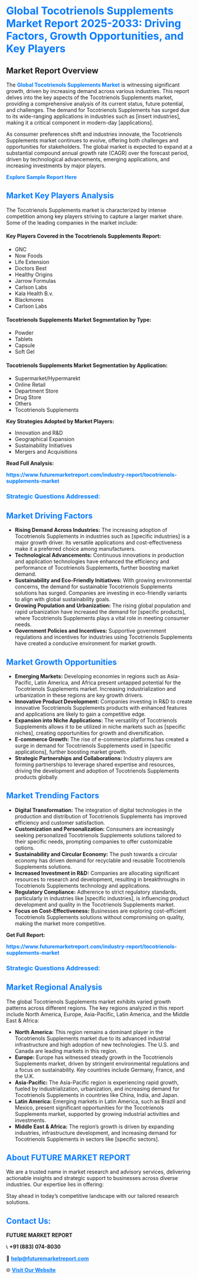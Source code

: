<h1 style="color: #007BFF;">Global Tocotrienols Supplements Market Report 2025-2033: Driving Factors, Growth Opportunities, and Key Players</h1>

<section id="overview">
<h2>Market Report Overview</h2>
<p>The <a href="https://www.futuremarketreport.com/industry-report/tocotrienols-supplements-market" style="color: #007BFF; text-decoration: none;"><strong>Global Tocotrienols Supplements Market</strong></a> is witnessing significant growth, driven by increasing demand across various industries. This report delves into the key aspects of the Tocotrienols Supplements market, providing a comprehensive analysis of its current status, future potential, and challenges. The demand for Tocotrienols Supplements has surged due to its wide-ranging applications in industries such as [insert industries], making it a critical component in modern-day [applications].</p>
<p>As consumer preferences shift and industries innovate, the Tocotrienols Supplements market continues to evolve, offering both challenges and opportunities for stakeholders. The global market is expected to expand at a substantial compound annual growth rate (CAGR) over the forecast period, driven by technological advancements, emerging applications, and increasing investments by major players.</p>
</section>

<section id="overview">
<p><a href="https://www.futuremarketreport.com/request-sample/reportId=124204" style="color: #007BFF; text-decoration: none;"><strong>Explore Sample Report Here</strong></a></p>
</section>

<section id="key-players">
<h2 style="color: #007BFF;">Market Key Players Analysis</h2>
<p>The Tocotrienols Supplements market is characterized by intense competition among key players striving to capture a larger market share. Some of the leading companies in the market include:</p>
<h4>Key Players Covered in the Tocotrienols Supplements Report:</h4>
<ul><li>GNC</li><li>Now Foods</li><li>Life Extension</li><li>Doctors Best</li><li>Healthy Origins</li><li>Jarrow Formulas</li><li>Carlson Labs</li><li>Kala Health B.v.</li><li>Blackmores</li><li>Carlson Labs</li></ul>
<h4>Tocotrienols Supplements Market Segmentation by Type:</h4>
<ul><li>Powder</li><li>Tablets</li><li>Capsule</li><li>Soft Gel</li></ul>

<h4>Tocotrienols Supplements Market Segmentation by Application:</h4>
<ul><li>Supermarket/Hypermarekt</li><li>Online Retail</li><li>Department Store</li><li>Drug Store</li><li>Others</li><li>Tocotrienols Supplements</li></ul>
<p><strong>Key Strategies Adopted by Market Players:</strong></p>
<ul>
<li>Innovation and R&D</li>
<li>Geographical Expansion</li>
<li>Sustainability Initiatives</li>
<li>Mergers and Acquisitions</li>
</ul>
</section>

<section>
<p><strong>Read Full Analysis: </strong></p><a href="https://www.futuremarketreport.com/industry-report/tocotrienols-supplements-market" style="color: #007BFF; text-decoration: none;"><strong>https://www.futuremarketreport.com/industry-report/tocotrienols-supplements-market</strong></a>
<h3 style="color: #007BFF;">Strategic Questions Addressed:</h3>
</section>

<section id="driving-factors">
<h2 style="color: #007BFF;">Market Driving Factors</h2>
<ul>
<li><strong>Rising Demand Across Industries:</strong> The increasing adoption of Tocotrienols Supplements in industries such as [specific industries] is a major growth driver. Its versatile applications and cost-effectiveness make it a preferred choice among manufacturers.</li>
<li><strong>Technological Advancements:</strong> Continuous innovations in production and application technologies have enhanced the efficiency and performance of Tocotrienols Supplements, further boosting market demand.</li>
<li><strong>Sustainability and Eco-Friendly Initiatives:</strong> With growing environmental concerns, the demand for sustainable Tocotrienols Supplements solutions has surged. Companies are investing in eco-friendly variants to align with global sustainability goals.</li>
<li><strong>Growing Population and Urbanization:</strong> The rising global population and rapid urbanization have increased the demand for [specific products], where Tocotrienols Supplements plays a vital role in meeting consumer needs.</li>
<li><strong>Government Policies and Incentives:</strong> Supportive government regulations and incentives for industries using Tocotrienols Supplements have created a conducive environment for market growth.</li>
</ul>
</section>

<section id="growth-opportunities">
<h2 style="color: #007BFF;">Market Growth Opportunities</h2>
<ul>
<li><strong>Emerging Markets:</strong> Developing economies in regions such as Asia-Pacific, Latin America, and Africa present untapped potential for the Tocotrienols Supplements market. Increasing industrialization and urbanization in these regions are key growth drivers.</li>
<li><strong>Innovative Product Development:</strong> Companies investing in R&D to create innovative Tocotrienols Supplements products with enhanced features and applications are likely to gain a competitive edge.</li>
<li><strong>Expansion into Niche Applications:</strong> The versatility of Tocotrienols Supplements allows it to be utilized in niche markets such as [specific niches], creating opportunities for growth and diversification.</li>
<li><strong>E-commerce Growth:</strong> The rise of e-commerce platforms has created a surge in demand for Tocotrienols Supplements used in [specific applications], further boosting market growth.</li>
<li><strong>Strategic Partnerships and Collaborations:</strong> Industry players are forming partnerships to leverage shared expertise and resources, driving the development and adoption of Tocotrienols Supplements products globally.</li>
</ul>
</section>

<section id="trending-factors">
<h2 style="color: #007BFF;">Market Trending Factors</h2>
<ul>
<li><strong>Digital Transformation:</strong> The integration of digital technologies in the production and distribution of Tocotrienols Supplements has improved efficiency and customer satisfaction.</li>
<li><strong>Customization and Personalization:</strong> Consumers are increasingly seeking personalized Tocotrienols Supplements solutions tailored to their specific needs, prompting companies to offer customizable options.</li>
<li><strong>Sustainability and Circular Economy:</strong> The push towards a circular economy has driven demand for recyclable and reusable Tocotrienols Supplements solutions.</li>
<li><strong>Increased Investment in R&D:</strong> Companies are allocating significant resources to research and development, resulting in breakthroughs in Tocotrienols Supplements technology and applications.</li>
<li><strong>Regulatory Compliance:</strong> Adherence to strict regulatory standards, particularly in industries like [specific industries], is influencing product development and quality in the Tocotrienols Supplements market.</li>
<li><strong>Focus on Cost-Effectiveness:</strong> Businesses are exploring cost-efficient Tocotrienols Supplements solutions without compromising on quality, making the market more competitive.</li>
</ul>
</section>

<section>
<p><strong>Get Full Report: </strong></p><a href="https://www.futuremarketreport.com/industry-report/tocotrienols-supplements-market" style="color: #007BFF; text-decoration: none;"><strong>https://www.futuremarketreport.com/industry-report/tocotrienols-supplements-market</strong></a>
<h3 style="color: #007BFF;">Strategic Questions Addressed:</h3>
</section>


<section id="regional-analysis">
<h2 style="color: #007BFF;">Market Regional Analysis</h2>
<p>The global Tocotrienols Supplements market exhibits varied growth patterns across different regions. The key regions analyzed in this report include North America, Europe, Asia-Pacific, Latin America, and the Middle East & Africa:</p>
<ul>
<li><strong>North America:</strong> This region remains a dominant player in the Tocotrienols Supplements market due to its advanced industrial infrastructure and high adoption of new technologies. The U.S. and Canada are leading markets in this region.</li>
<li><strong>Europe:</strong> Europe has witnessed steady growth in the Tocotrienols Supplements market, driven by stringent environmental regulations and a focus on sustainability. Key countries include Germany, France, and the U.K.</li>
<li><strong>Asia-Pacific:</strong> The Asia-Pacific region is experiencing rapid growth, fueled by industrialization, urbanization, and increasing demand for Tocotrienols Supplements in countries like China, India, and Japan.</li>
<li><strong>Latin America:</strong> Emerging markets in Latin America, such as Brazil and Mexico, present significant opportunities for the Tocotrienols Supplements market, supported by growing industrial activities and investments.</li>
<li><strong>Middle East & Africa:</strong> The region’s growth is driven by expanding industries, infrastructure development, and increasing demand for Tocotrienols Supplements in sectors like [specific sectors].</li>
</ul>
</section>

<footer>
<h2 style="color: #007BFF;">About FUTURE MARKET REPORT</h2>
<p>We are a trusted name in market research and advisory services, delivering actionable insights and strategic support to businesses across diverse industries. Our expertise lies in offering:</p>

<p>Stay ahead in today’s competitive landscape with our tailored research solutions.</p>

<h2 style="color: #007BFF;">Contact Us:</h2>
<p><strong>FUTURE MARKET REPORT</strong></p>
<p>📞 <strong>+91 (883) 074-8030</strong></p>
<p>📧 <strong><a href="mailto:help@futuremarketreport.com" style="color: #007BFF;">help@futuremarketreport.com</a></strong></p>
<p>🌐 <strong><a href="https://www.futuremarketreport.com/" style="color: #007BFF;">Visit Our Website</a></strong></p>
</footer>